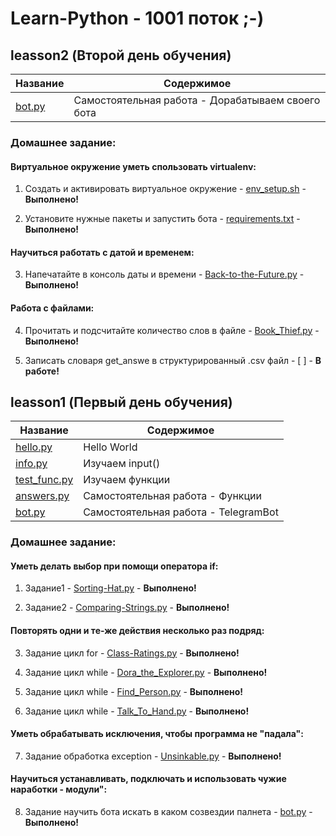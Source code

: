 Learn-Python - 1001 поток ;-)
===============

leasson2 (Второй день обучения)
----------------------------------
Название      | Содержимое   
--------------|-------------------------
[bot.py]      | Самостоятельная работа - Дорабатываем своего бота

### Домашнее задание:
#### Виртуальное окружение уметь спользовать virtualenv:
1. Создать и активировать виртуальное окружение - [env_setup.sh] - **Выполнено!** 

2. Установите нужные пакеты и запустить бота - [requirements.txt] - **Выполнено!** 

#### Научиться работать с датой и временем:
3. Напечатайте в консоль даты и времени - [Back-to-the-Future.py] - **Выполнено!** 

#### Работа с файлами:
4. Прочитать и подсчитайте количество слов в файле - [Book_Thief.py] - **Выполнено!** 

5. Записать словаря get_answe в структурированный .csv файл - [ ] - **В работе!** 



leasson1 (Первый день обучения)
----------------------------------
Название      | Содержимое   
--------------|-------------------------
[hello.py]    | Hello World
[info.py]     | Изучаем input()
[test_func.py]| Изучаем функции
[answers.py]  | Самостоятельная работа - Функции 
[bot.py]      | Самостоятельная работа - TelegramBot

### Домашнее задание:
#### Уметь делать выбор при помощи оператора if:
1. Задание1 - [Sorting-Hat.py] - **Выполнено!** 

2. Задание2 - [Comparing-Strings.py] - **Выполнено!** 

#### Повторять одни и те-же действия несколько раз подряд:
3. Задание цикл for - [Class-Ratings.py] - **Выполнено!** 

4. Задание цикл while - [Dora_the_Explorer.py] - **Выполнено!** 

5. Задание цикл while - [Find_Person.py] - **Выполнено!** 

6. Задание цикл while - [Talk_To_Hand.py] - **Выполнено!** 

#### Уметь обрабатывать исключения, чтобы программа не "падала":
7. Задание обработка exception - [Unsinkable.py] - **Выполнено!**

#### Научиться устанавливать, подключать и использовать чужие наработки - модули":
8. Задание научить бота искать в каком созвездии палнета - [bot.py] - **Выполнено!**


[hello.py]:https://github.com/ShuvalovEP/Learn-Python/blob/master/leasson1/hello.py
[info.py]:https://github.com/ShuvalovEP/Learn-Python/blob/master/leasson1/info.py
[test_func.py]:https://github.com/ShuvalovEP/Learn-Python/blob/master/leasson1/test_func.py
[answers.py]:https://github.com/ShuvalovEP/Learn-Python/blob/master/leasson1/answers.py
[bot.py]:https://github.com/ShuvalovEP/Learn-Python/blob/master/leasson1/bot.py

[Class-Ratings.py]:https://github.com/ShuvalovEP/Learn-Python/blob/master/leasson1/Class-Ratings.py
[Comparing-Strings.py]:https://github.com/ShuvalovEP/Learn-Python/blob/master/leasson1/Comparing-Strings.py 
[Sorting-Hat.py]:https://github.com/ShuvalovEP/Learn-Python/blob/master/leasson1/Sorting-Hat.py
[Dora_the_Explorer.py]:https://github.com/ShuvalovEP/Learn-Python/blob/master/leasson1/Dora_the_Explorer.py
[Find_Person.py]:https://github.com/ShuvalovEP/Learn-Python/blob/master/leasson1/Find_Person.py
[Talk_To_Hand.py]:https://github.com/ShuvalovEP/Learn-Python/blob/master/leasson1/Talk_To_Hand.py
[Unsinkable.py]:https://github.com/ShuvalovEP/Learn-Python/blob/master/leasson1/Unsinkable.py

[env_setup.sh]:https://github.com/ShuvalovEP/Learn-Python/blob/master/leasson2/env_setup.sh
[requirements.txt]:https://github.com/ShuvalovEP/Learn-Python/blob/master/leasson2/requirements.txt
[Back-to-the-Future.py]:https://github.com/ShuvalovEP/Learn-Python/blob/master/leasson2/Back-to-the-Future.py
[Book_Thief.py]:https://github.com/ShuvalovEP/Learn-Python/blob/master/leasson2/Book_Thief.py

[shuvalov.xyz]:http://shuvalov.xyz
